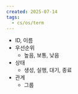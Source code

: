 ```yaml
---
created: 2025-07-14
tags:
  - cs/os/term
---
```

- ID, 이름
- 우선순위
	- 높음, 보통, 낮음
- 상태
	- 생성, 실행, 대기, 종료
- 관계
	- 그룹